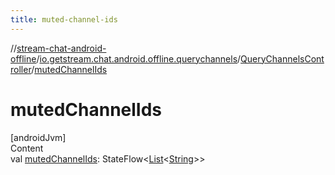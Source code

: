 ```yaml
---
title: muted-channel-ids
---
```

//[stream-chat-android-offline](../../../index.md)/[io.getstream.chat.android.offline.querychannels](../index.md)/[QueryChannelsController](index.md)/[mutedChannelIds](mutedChannelIds.md)



# mutedChannelIds  
[androidJvm]  
Content  
val [mutedChannelIds](mutedChannelIds.md): StateFlow&lt;[List](https://kotlinlang.org/api/latest/jvm/stdlib/kotlin.collections/-list/index.html)&lt;[String](https://kotlinlang.org/api/latest/jvm/stdlib/kotlin/-string/index.html)&gt;&gt;  



